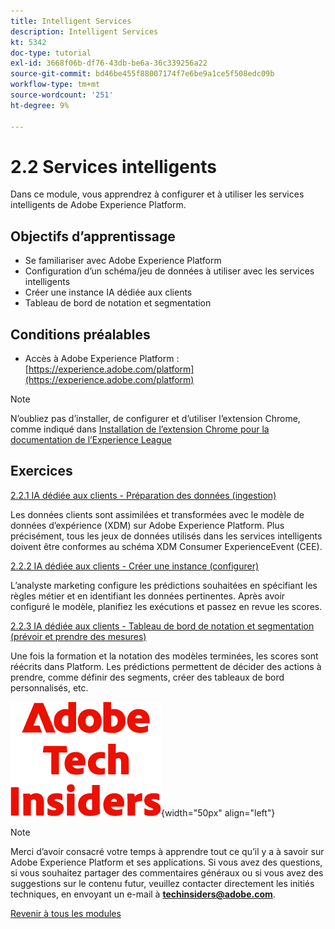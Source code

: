 ```yaml
---
title: Intelligent Services
description: Intelligent Services
kt: 5342
doc-type: tutorial
exl-id: 3668f06b-df76-43db-be6a-36c339256a22
source-git-commit: bd46be455f88007174f7e6be9a1ce5f508edc09b
workflow-type: tm+mt
source-wordcount: '251'
ht-degree: 9%

---
```


# 2.2 Services intelligents

Dans ce module, vous apprendrez à configurer et à utiliser les services intelligents de Adobe Experience Platform.

## Objectifs d’apprentissage

- Se familiariser avec Adobe Experience Platform
- Configuration d’un schéma/jeu de données à utiliser avec les services intelligents
- Créer une instance IA dédiée aux clients
- Tableau de bord de notation et segmentation

## Conditions préalables

- Accès à Adobe Experience Platform : [https://experience.adobe.com/platform](https://experience.adobe.com/platform)

>[!NOTE]
>
>N’oubliez pas d’installer, de configurer et d’utiliser l’extension Chrome, comme indiqué dans [Installation de l’extension Chrome pour la documentation de l’Experience League ](../../gettingstarted/gettingstarted/ex1.md)

## Exercices

[2.2.1 IA dédiée aux clients - Préparation des données (ingestion)](./ex1.md)

Les données clients sont assimilées et transformées avec le modèle de données d’expérience (XDM) sur Adobe Experience Platform. Plus précisément, tous les jeux de données utilisés dans les services intelligents doivent être conformes au schéma XDM Consumer ExperienceEvent (CEE).

[2.2.2 IA dédiée aux clients - Créer une instance (configurer)](./ex2.md)

L’analyste marketing configure les prédictions souhaitées en spécifiant les règles métier et en identifiant les données pertinentes. Après avoir configuré le modèle, planifiez les exécutions et passez en revue les scores.

[2.2.3 IA dédiée aux clients - Tableau de bord de notation et segmentation (prévoir et prendre des mesures)](./ex3.md)

Une fois la formation et la notation des modèles terminées, les scores sont réécrits dans Platform. Les prédictions permettent de décider des actions à prendre, comme définir des segments, créer des tableaux de bord personnalisés, etc.

![Insiders de la technologie ](./../../../assets/images/techinsiders.png){width="50px" align="left"}

>[!NOTE]
>
>Merci d’avoir consacré votre temps à apprendre tout ce qu’il y a à savoir sur Adobe Experience Platform et ses applications. Si vous avez des questions, si vous souhaitez partager des commentaires généraux ou si vous avez des suggestions sur le contenu futur, veuillez contacter directement les initiés techniques, en envoyant un e-mail à **techinsiders@adobe.com**.

[Revenir à tous les modules](../../../overview.md)
